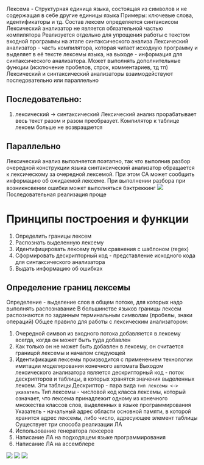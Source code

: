 Лексема - Структурная единица языка, состоящая из символов и не содержащая в себе другие единицы языка
Примеры: ключевые слова, идентификаторы и тд. Состав лексем определяется синтаксисом
Лексический анализатор не является обязательной частью компилятора
Реализуется отдельно для упрощения работы с текстом входной программы на этапе синтаксического анализа
Лексический анализатор - часть компилятора, которая читает исходную программу и выделяет в её тексте лексемы языка, на выходе - информация для синтаксического анализатора. Может выполнять дополнительные функции (исключение пробелов, строк, комментариев, тд тп)
Лексический и синтаксический анализаторы взаимодействуют последовательно или параллельно
## Последовательно:
1. лексический -> синтаксический
Лексический анализ прорабатывает весь текст разом и разом преобразует. Компилятор к таблице лексем больше не возвращается
## Параллельно
Лексический анализ выполняется поэтапно, так что выполнив разбор очередной конструкции языка синтаксический анализатор обращается к лексическому за очередной лексемой. При этом СА может сообщить информацию об ожидаемой лексеме. При выполнении разбора при возникновении ошибки может выполняться бэктреккинг
![](Pasted%20image%2020240228113049.png)
Последовательная реализация проще
# Принципы построения и функции
1. Определить границы лексем
2. Распознать выделенную лексему
3. Идентифицировать лексему путём сравнения с шаблоном (regex)
4. Сформировать дескрипторный код - представление исходного кода для синтаксического анализатора
5. Выдать информацию об ошибках
## Определение границ лексемы
Определение - выделение слов в общем потоке, для которых надо выполнять распознавание
В большинстве языков границы лексем распознаются по заданным терминальным символам (пробелы, знаки операций)
Общее правило для работы с лексическим анализатором:
1. Очередной символ из входного потока добавляется в лексему всегда, когда он может быть туда добавлен
2. Как только он не может быть добавлен в лексему, он считается границой лексемы и началом следующей
3. Идентификация лексемы производится с применением технологии имитации моделирования конечного автомата
Выходом лексического анализатора является дескрипторный код - поток дескрипторов и таблицы, в которых хранятся значения выделенных лексем. Эти таблицы
Дескриптор - пара вида `тип лексемы <-> указатель`
Тип лексемы - числовой код класса лексемы, который означает, что лексема принадлежит одному из конечного множества классов слов, выделенных в языке программирования
Указатель - начальный адрес области основной памяти, в которой хранится адрес лексемы, либо число, адресующее элемент таблицы
Существует три способа реализации ЛА
1. Использование генератора лексеров
2. Написание ЛА на подходящем языке программирования
3. Написание ЛА на ассемблере

![](Pasted%20image%2020240228113355.png)
![](Pasted%20image%2020240228113418.png)
![](Pasted%20image%2020240228113427.png)